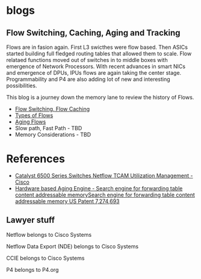 # blogs
## Flow Switching, Caching, Aging and Tracking
Flows are in fasion again. First L3 swicthes were flow based. Then ASICs started building full fledged routing tables that allowed them to scale. Flow relataed functions moved out of switches in to middle boxes with emergence of Network Processors. With recent advances in smart NICs and emergence of DPUs, IPUs flows are again taking the center stage. Programmability and P4 are also adding lot of new and interesting possibilities. 

This blog is a journey down the memory lane to review the history of Flows.

- [Flow Switching, Flow Caching](https://github.com/VenkatPullela/blogs/blob/main/flow_switching.md)
- [Types of Flows](https://github.com/VenkatPullela/blogs/blob/main/flow_types.md)
- [Aging Flows](https://github.com/VenkatPullela/blogs/blob/main/flow_aging.md)
- Slow path, Fast Path - TBD
- Memory Considerations - TBD

# References
- [Catalyst 6500 Series Switches Netflow TCAM Utilization Management - Cisco ](https://www.cisco.com/c/en/us/support/docs/switches/catalyst-6500-series-switches/116434-problemsolution-product-00.html)
- [Hardware based Aging Engine - Search engine for forwarding table content addressable memorySearch engine for forwarding table content addressable memory
US Patent 7,274,693](https://patents.google.com/patent/US7274693B1)

## Lawyer stuff
Netflow belongs to Cisco Systems

Netflow Data Export (NDE) belongs to Cisco Systems

CCIE belongs to Cisco Systems

P4 belongs to P4.org
